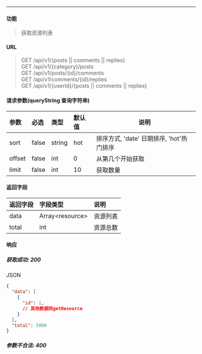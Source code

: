 -----------

#### 功能

> 获取资源列表

#### URL

> GET /api/v1/{posts || comments || replies} <br>
> GET /api/v1/{category}/posts <br>
> GET /api/v1/posts/{id}/comments <br>
> GET /api/v1/comments/{id}/replies <br>
> GET /api/v1/{userId}/{posts || comments || replies} <br>

#### 请求参数(queryString 查询字符串)

| 参数   | 必选  | 类型   | 默认值 | 说明                                     |
| :----- | :---- | :----- | :----- | ---------------------------------------- |
| sort   | false | string | hot    | 排序方式, 'date' 日期排序, 'hot'热门排序 |
| offset | false | int    | 0      | 从第几个开始获取                         |
| limit  | false | int    | 10     | 获取数量                                 |

#### 返回字段
| 返回字段 | 字段类型         | 说明     |
| :------- | :--------------- | :------- |
| data     | Array\<resource> | 资源列表 |
| total    | int              | 资源总数 |

#### 响应
##### 获取成功: 200
JSON
```JSON
{
  "data": [
    {
      "id": 1,
      // 其他数据同getResource
    }
  ],
  "total": 5000
}
```
##### 参数不合法: 400
